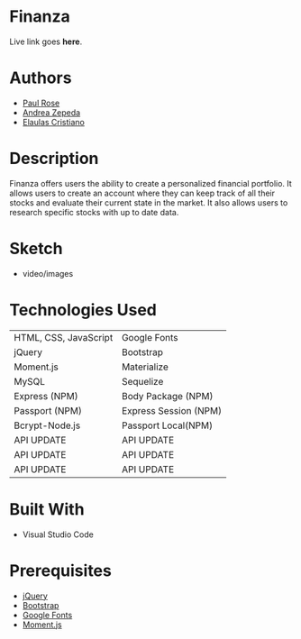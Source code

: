 # Finanza
Live link goes **here**. 
# Authors 
-  [Paul Rose](https://github.com/prose34)
- [Andrea Zepeda](https://github.com/AXZ003) 
- [Elaulas Cristiano ](https://github.com/elaulas)

# Description
Finanza offers users the ability to create a personalized financial portfolio. It allows users to create an account where they can keep track of all their stocks and evaluate their current state in the market. It also allows users to research specific stocks with up to date data. 
# Sketch
- video/images

# Technologies Used

| |  |
| ------| -----------|
| HTML, CSS, JavaScript| Google Fonts |
| jQuery| Bootstrap |
| Moment.js| Materialize |
| MySQL| Sequelize |
| Express (NPM)| Body Package (NPM) |
| Passport (NPM)| Express Session (NPM) |
| Bcrypt-Node.js| Passport  Local(NPM) |
| API UPDATE| API UPDATE |
| API UPDATE| API UPDATE |
| API UPDATE| API UPDATE |


# Built With
- Visual Studio Code

# Prerequisites


- [jQuery](http://code.jquery.com/)
- [Bootstrap](https://getbootstrap.com/docs/3.3/)
- [Google Fonts](https://fonts.google.com/)
- [Moment.js](https://momentjs.com/)